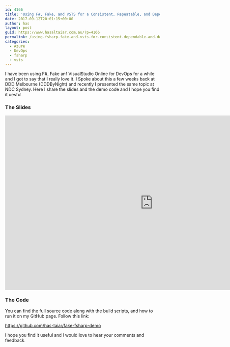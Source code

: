 ```yaml
---
id: 4166
title: 'Using F#, Fake, and VSTS for a Consistent, Repeatable, and Dependable DevOps Process'
date: 2017-09-12T20:01:15+00:00
author: has
layout: post
guid: https://www.hasaltaiar.com.au/?p=4166
permalink: /using-fsharp-fake-and-vsts-for-consistent-dependable-and-dependable-devops-process/
categories:
  - Azure
  - DevOps
  - fsharp
  - vsts
---
```


I have been using F#, Fake anf VisualStudio Online for DevOps for a while and I got to say that I really love it. I Spoke about this a few weeks back at DDD Melbourne (DDDByNight) and recently I presented the same topic at NDC Sydney. Here I share the slides and the demo code and I hope you find it uesful. 



### The Slides

<iframe src="https://docs.google.com/presentation/d/e/2PACX-1vSTsK9GPrsjEpqrPJCTjCseQ6bsOdbvKQ3LeX1n-LSBYwHUJjNHujl9FNXeFGRBmcIeTfD-osVxqZzy/embed?start=false&loop=false&delayms=3000" frameborder="0" width="960" height="569" allowfullscreen="true" mozallowfullscreen="true" webkitallowfullscreen="true"></iframe>


### The Code

You can find the full source code along with the build scripts, and how to run it on my GitHub page. Follow this link:
  
https://github.com/has-taiar/fake-fsharp-demo

I hope you find it useful and I would love to hear your comments and feedback.
